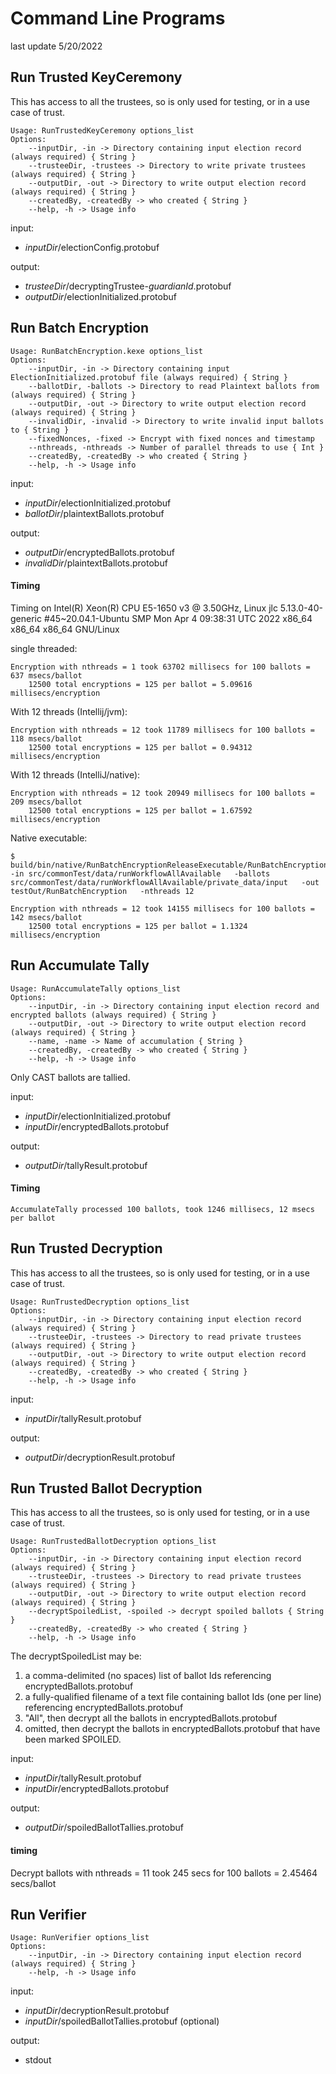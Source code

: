 # Command Line Programs

last update 5/20/2022

## Run Trusted KeyCeremony

This has access to all the trustees, so is only used for testing, or in a use case of trust.

````
Usage: RunTrustedKeyCeremony options_list
Options: 
    --inputDir, -in -> Directory containing input election record (always required) { String }
    --trusteeDir, -trustees -> Directory to write private trustees (always required) { String }
    --outputDir, -out -> Directory to write output election record (always required) { String }
    --createdBy, -createdBy -> who created { String }
    --help, -h -> Usage info 
````

input:
*  _inputDir_/electionConfig.protobuf

output:
* _trusteeDir_/decryptingTrustee-_guardianId_.protobuf
* _outputDir_/electionInitialized.protobuf


## Run Batch Encryption

````
Usage: RunBatchEncryption.kexe options_list
Options: 
    --inputDir, -in -> Directory containing input ElectionInitialized.protobuf file (always required) { String }
    --ballotDir, -ballots -> Directory to read Plaintext ballots from (always required) { String }
    --outputDir, -out -> Directory to write output election record (always required) { String }
    --invalidDir, -invalid -> Directory to write invalid input ballots to { String }
    --fixedNonces, -fixed -> Encrypt with fixed nonces and timestamp 
    --nthreads, -nthreads -> Number of parallel threads to use { Int }
    --createdBy, -createdBy -> who created { String }
    --help, -h -> Usage info 
````

input:
*  _inputDir_/electionInitialized.protobuf
*  _ballotDir_/plaintextBallots.protobuf

output:
* _outputDir_/encryptedBallots.protobuf
* _invalidDir_/plaintextBallots.protobuf

#### Timing

Timing on Intel(R) Xeon(R) CPU E5-1650 v3 @ 3.50GHz,
Linux jlc 5.13.0-40-generic #45~20.04.1-Ubuntu SMP Mon Apr 4 09:38:31 UTC 2022 x86_64 x86_64 x86_64 GNU/Linux

single threaded:

````
Encryption with nthreads = 1 took 63702 millisecs for 100 ballots = 637 msecs/ballot
    12500 total encryptions = 125 per ballot = 5.09616 millisecs/encryption
````

With 12 threads (Intellij/jvm):

````
Encryption with nthreads = 12 took 11789 millisecs for 100 ballots = 118 msecs/ballot
    12500 total encryptions = 125 per ballot = 0.94312 millisecs/encryption
````

With 12 threads (IntelliJ/native):

````
Encryption with nthreads = 12 took 20949 millisecs for 100 ballots = 209 msecs/ballot
    12500 total encryptions = 125 per ballot = 1.67592 millisecs/encryption
````

Native executable:

````
$ build/bin/native/RunBatchEncryptionReleaseExecutable/RunBatchEncryption.kexe   -in src/commonTest/data/runWorkflowAllAvailable   -ballots src/commonTest/data/runWorkflowAllAvailable/private_data/input   -out testOut/RunBatchEncryption   -nthreads 12

Encryption with nthreads = 12 took 14155 millisecs for 100 ballots = 142 msecs/ballot
    12500 total encryptions = 125 per ballot = 1.1324 millisecs/encryption
````

## Run Accumulate Tally

````
Usage: RunAccumulateTally options_list
Options: 
    --inputDir, -in -> Directory containing input election record and encrypted ballots (always required) { String }
    --outputDir, -out -> Directory to write output election record (always required) { String }
    --name, -name -> Name of accumulation { String }
    --createdBy, -createdBy -> who created { String }
    --help, -h -> Usage info 
````

Only CAST ballots are tallied.

input:
*  _inputDir_/electionInitialized.protobuf
*  _inputDir_/encryptedBallots.protobuf

output:
* _outputDir_/tallyResult.protobuf

#### Timing

````
AccumulateTally processed 100 ballots, took 1246 millisecs, 12 msecs per ballot
````

## Run Trusted Decryption

This has access to all the trustees, so is only used for testing, or in a use case of trust.

````
Usage: RunTrustedDecryption options_list
Options: 
    --inputDir, -in -> Directory containing input election record (always required) { String }
    --trusteeDir, -trustees -> Directory to read private trustees (always required) { String }
    --outputDir, -out -> Directory to write output election record (always required) { String }
    --createdBy, -createdBy -> who created { String }
    --help, -h -> Usage info 
````

input:
*  _inputDir_/tallyResult.protobuf

output:
* _outputDir_/decryptionResult.protobuf


## Run Trusted Ballot Decryption

This has access to all the trustees, so is only used for testing, or in a use case of trust.

````
Usage: RunTrustedBallotDecryption options_list
Options: 
    --inputDir, -in -> Directory containing input election record (always required) { String }
    --trusteeDir, -trustees -> Directory to read private trustees (always required) { String }
    --outputDir, -out -> Directory to write output election record (always required) { String }
    --decryptSpoiledList, -spoiled -> decrypt spoiled ballots { String }
    --createdBy, -createdBy -> who created { String }
    --help, -h -> Usage info 
````

The decryptSpoiledList may be:
1. a comma-delimited (no spaces) list of ballot Ids referencing encryptedBallots.protobuf
2. a fully-qualified filename of a text file containing ballot Ids (one per line) referencing encryptedBallots.protobuf
3. "All", then decrypt all the ballots in encryptedBallots.protobuf
3. omitted, then decrypt the ballots in encryptedBallots.protobuf that have been marked SPOILED.


input:
*  _inputDir_/tallyResult.protobuf
*  _inputDir_/encryptedBallots.protobuf

output:
* _outputDir_/spoiledBallotTallies.protobuf

#### timing

Decrypt ballots with nthreads = 11 took 245 secs for 100 ballots = 2.45464 secs/ballot

## Run Verifier

```` 
Usage: RunVerifier options_list
Options: 
    --inputDir, -in -> Directory containing input election record (always required) { String }
    --help, -h -> Usage info 
````

input:
*  _inputDir_/decryptionResult.protobuf
*  _inputDir_/spoiledBallotTallies.protobuf (optional)

output:
* stdout